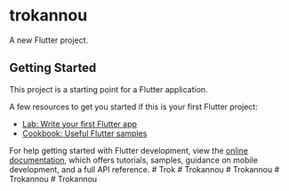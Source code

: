 # trokannou

A new Flutter project.

## Getting Started

This project is a starting point for a Flutter application.

A few resources to get you started if this is your first Flutter project:

- [Lab: Write your first Flutter app](https://docs.flutter.dev/get-started/codelab)
- [Cookbook: Useful Flutter samples](https://docs.flutter.dev/cookbook)

For help getting started with Flutter development, view the
[online documentation](https://docs.flutter.dev/), which offers tutorials,
samples, guidance on mobile development, and a full API reference.
#   T r o k  
 #   T r o k a n n o u  
 #   T r o k a n n o u  
 #   T r o k a n n o u  
 #   T r o k a n n o u  
 
